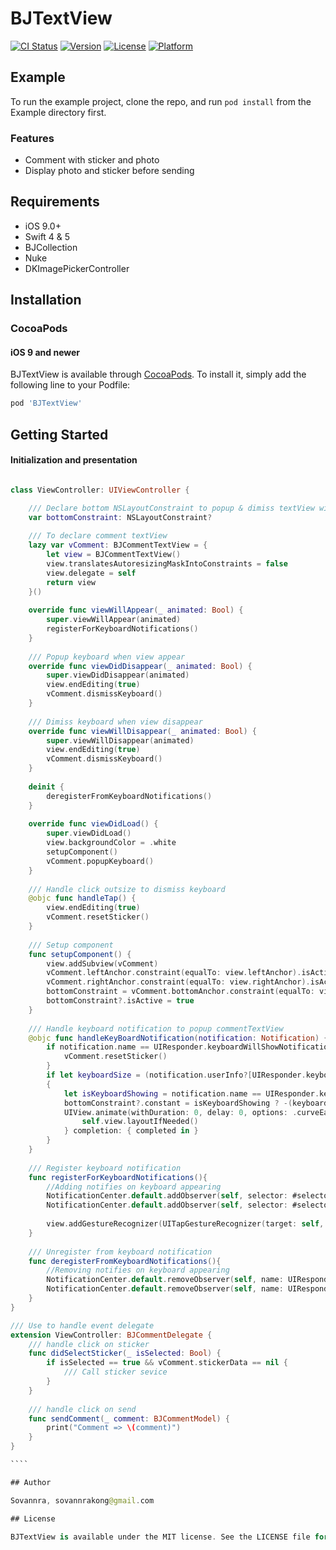 # BJTextView

[![CI Status](https://img.shields.io/travis/Sovannra/BJTextView.svg?style=flat)](https://travis-ci.org/Sovannra/BJTextView)
[![Version](https://img.shields.io/cocoapods/v/BJTextView.svg?style=flat)](https://cocoapods.org/pods/BJTextView)
[![License](https://img.shields.io/cocoapods/l/BJTextView.svg?style=flat)](https://cocoapods.org/pods/BJTextView)
[![Platform](https://img.shields.io/cocoapods/p/BJTextView.svg?style=flat)](https://cocoapods.org/pods/BJTextView)

## Example

To run the example project, clone the repo, and run `pod install` from the Example directory first.

### Features
* Comment with sticker and photo
* Display photo and sticker before sending

## Requirements
* iOS 9.0+
* Swift 4 & 5
* BJCollection
* Nuke
* DKImagePickerController

## Installation
### CocoaPods
#### iOS 9 and newer

BJTextView is available through [CocoaPods](https://cocoapods.org). To install
it, simply add the following line to your Podfile:

```ruby
pod 'BJTextView'
```
## Getting Started
#### Initialization and presentation
```swift

class ViewController: UIViewController {

    /// Declare bottom NSLayoutConstraint to popup & dimiss textView with animation
    var bottomConstraint: NSLayoutConstraint?
    
    /// To declare comment textView
    lazy var vComment: BJCommentTextView = {
        let view = BJCommentTextView()
        view.translatesAutoresizingMaskIntoConstraints = false
        view.delegate = self
        return view
    }()
    
    override func viewWillAppear(_ animated: Bool) {
        super.viewWillAppear(animated)
        registerForKeyboardNotifications()
    }
    
    /// Popup keyboard when view appear
    override func viewDidDisappear(_ animated: Bool) {
        super.viewDidDisappear(animated)
        view.endEditing(true)
        vComment.dismissKeyboard()
    }
    
    /// Dimiss keyboard when view disappear
    override func viewWillDisappear(_ animated: Bool) {
        super.viewWillDisappear(animated)
        view.endEditing(true)
        vComment.dismissKeyboard()
    }
    
    deinit {
        deregisterFromKeyboardNotifications()
    }
    
    override func viewDidLoad() {
        super.viewDidLoad()
        view.backgroundColor = .white
        setupComponent()
        vComment.popupKeyboard()
    }
    
    /// Handle click outsize to dismiss keyboard
    @objc func handleTap() {
        view.endEditing(true)
        vComment.resetSticker()
    }
    
    /// Setup component
    func setupComponent() {
        view.addSubview(vComment)
        vComment.leftAnchor.constraint(equalTo: view.leftAnchor).isActive = true
        vComment.rightAnchor.constraint(equalTo: view.rightAnchor).isActive = true
        bottomConstraint = vComment.bottomAnchor.constraint(equalTo: view.safeAreaLayoutGuide.bottomAnchor, constant: 0)
        bottomConstraint?.isActive = true
    }
    
    /// Handle keyboard notification to popup commentTextView
    @objc func handleKeyBoardNotification(notification: Notification) {
        if notification.name == UIResponder.keyboardWillShowNotification {
            vComment.resetSticker()
        }
        if let keyboardSize = (notification.userInfo?[UIResponder.keyboardFrameEndUserInfoKey] as? NSValue)?.cgRectValue
        {
            let isKeyboardShowing = notification.name == UIResponder.keyboardWillShowNotification
            bottomConstraint?.constant = isKeyboardShowing ? -(keyboardSize.height - view.safeAreaInsets.bottom): 0
            UIView.animate(withDuration: 0, delay: 0, options: .curveEaseOut) {
                self.view.layoutIfNeeded()
            } completion: { completed in }
        }
    }
    
    /// Register keyboard notification
    func registerForKeyboardNotifications(){
        //Adding notifies on keyboard appearing
        NotificationCenter.default.addObserver(self, selector: #selector(handleKeyBoardNotification(notification:)), name: UIResponder.keyboardWillShowNotification, object: nil)
        NotificationCenter.default.addObserver(self, selector: #selector(handleKeyBoardNotification(notification:)), name: UIResponder.keyboardWillHideNotification, object: nil)
        
        view.addGestureRecognizer(UITapGestureRecognizer(target: self, action: #selector(handleTap)))
    }
    
    /// Unregister from keyboard notification
    func deregisterFromKeyboardNotifications(){
        //Removing notifies on keyboard appearing
        NotificationCenter.default.removeObserver(self, name: UIResponder.keyboardWillShowNotification, object: nil)
        NotificationCenter.default.removeObserver(self, name: UIResponder.keyboardWillHideNotification, object: nil)
    }
}

/// Use to handle event delegate
extension ViewController: BJCommentDelegate {
    /// handle click on sticker
    func didSelectSticker(_ isSelected: Bool) {
        if isSelected == true && vComment.stickerData == nil {
            /// Call sticker sevice
        }
    }
    
    /// handle click on send
    func sendComment(_ comment: BJCommentModel) {
        print("Comment => \(comment)")
    }
}

​````

## Author

Sovannra, sovannrakong@gmail.com

## License

BJTextView is available under the MIT license. See the LICENSE file for more info.
